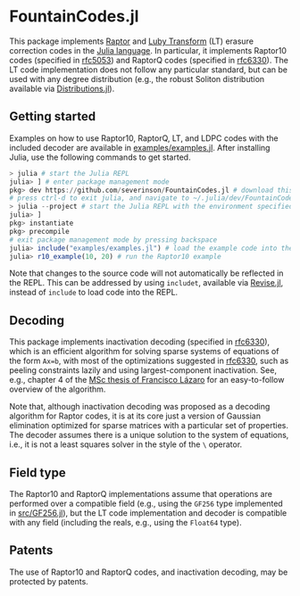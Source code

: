 # FountainCodes.jl

This package implements [Raptor](https://en.wikipedia.org/wiki/Raptor_code) and [Luby Transform](https://en.wikipedia.org/wiki/Luby_transform_code) (LT) erasure correction codes in the [Julia language](https://julialang.org/). In particular, it implements Raptor10 codes (specified in [rfc5053](https://datatracker.ietf.org/doc/html/rfc5053)) and RaptorQ codes (specified in [rfc6330](https://datatracker.ietf.org/doc/html/rfc6330)). The LT code implementation does not follow any particular standard, but can be used with any degree distribution (e.g., the robust Soliton distribution available via [Distributions.jl](https://github.com/JuliaStats/Distributions.jl)).

## Getting started

Examples on how to use Raptor10, RaptorQ, LT, and LDPC codes with the included decoder are available in [examples/examples.jl](examples/examples.jl). After installing Julia, use the following commands to get started.
```julia
> julia # start the Julia REPL
julia> ] # enter package management mode
pkg> dev https://github.com/severinson/FountainCodes.jl # download this package
# press ctrl-d to exit julia, and navigate to ~/.julia/dev/FountainCodes
> julia --project # start the Julia REPL with the environment specified for this package
julia> ]
pkg> instantiate
pkg> precompile
# exit package management mode by pressing backspace
julia> include("examples/examples.jl") # load the example code into the REPL
julia> r10_example(10, 20) # run the Raptor10 example
```

Note that changes to the source code will not automatically be reflected in the REPL. This can be addressed by using `includet`, available via [Revise.jl](https://github.com/timholy/Revise.jl), instead of `include` to load code into the REPL.

## Decoding

This package implements inactivation decoding (specified in [rfc6330](https://datatracker.ietf.org/doc/html/rfc6330)), which is an efficient algorithm for solving sparse systems of equations of the form `Ax=b`, with most of the optimizations suggested in [rfc6330](https://datatracker.ietf.org/doc/html/rfc6330), such as peeling constraints lazily and using largest-component inactivation. See, e.g., chapter 4 of the [MSc thesis of Francisco Lázaro](https://elib.dlr.de/122389/1/thesis.pdf) for an easy-to-follow overview of the algorithm.

Note that, although inactivation decoding was proposed as a decoding algorithm for Raptor codes, it is at its core just a version of Gaussian elimination optimized for sparse matrices with a particular set of properties. The decoder assumes there is a unique solution to the system of equations, i.e., it is not a least squares solver in the style of the `\` operator.

## Field type

The Raptor10 and RaptorQ implementations assume that operations are performed over a compatible field (e.g., using the `GF256` type implemented in [src/GF256.jl](src/GF256.jl)), but the LT code implementation and decoder is compatible with any field (including the reals, e.g., using the `Float64` type).

## Patents

The use of Raptor10 and RaptorQ codes, and inactivation decoding, may be protected by patents.